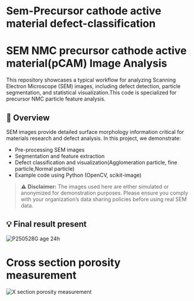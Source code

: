 # Sem-Precursor cathode active material defect-classification
# SEM NMC precursor cathode active material(pCAM) Image Analysis

This repository showcases a typical workflow for analyzing Scanning Electron Microscope (SEM) images, including defect detection, particle segmentation, and statistical visualization.This code is specialized for precursor NMC particle feature analysis. 

## 🔬 Overview

SEM images provide detailed surface morphology information critical for materials research and defect analysis. In this project, we demonstrate:

- Pre-processing SEM images
- Segmentation and feature extraction
- Defect classification and visualization(Agglomeration particle, fine particle,Normal particle)
- Example code using Python (OpenCV, scikit-image)

> ⚠️ **Disclaimer:** The images used here are either simulated or anonymized for demonstration purposes. Please ensure you comply with your organization’s data sharing policies before using real SEM data.

## 💡 Final result present
![P250528G age 24h](https://github.com/user-attachments/assets/5e27923b-1e98-4106-9ddd-73480e494f78)
# Cross section porosity measurement 
![X section porosity measurement](https://github.com/user-attachments/assets/a61f0a2c-a741-4382-9e86-fc9d541e0450)



